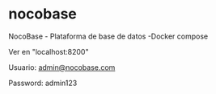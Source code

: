 # nocobase
NocoBase - Plataforma de base de datos -Docker compose

Ver en "localhost:8200"

Usuario: admin@nocobase.com

Password: admin123




